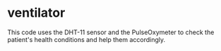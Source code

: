 # ventilator
This code uses the DHT-11 sensor and the PulseOxymeter to check the patient's health conditions and help them accordingly.